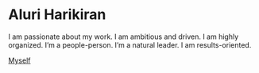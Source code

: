# Aluri Harikiran
 
I am passionate about my work.
I am ambitious and driven.
I am highly organized.
I’m a people-person.
I’m a natural leader.
I am results-oriented.

[Myself](https://github.com/harichowdary-aluri/assignment2-aluri/blob/main/harikiran.jpg)
